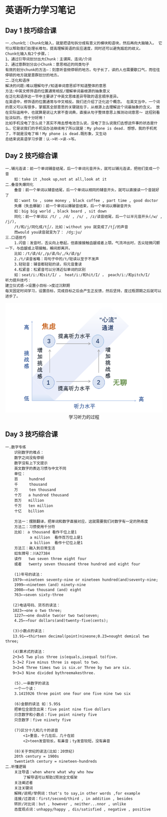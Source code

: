 # 英语听力学习笔记

## Day 1 技巧综合课

    一.chunk化：Chunk化输入，就是把语句拆分成有意义的模块和语块，然后再向大脑输入。 它可以帮助我们处理长难句，提高理解英语的反应速度，同时还可以避免尴尬的歧义。
    Chunk化输入有2个步骤。：
    1、通过引导词划分出大Chunk：主谓宾、连词/介词
    2、通过意群划分出小Chunk：意思相近的同类句子
    有效的划分chunk的方法—：刻意听音频停顿的地方。句子长了，读的人也需要歇口气，而往往停顿的地方就是意群划分的地方。
    二.泛化和语序
    解决的问题:难以理解句子/知道单词意思却不知道整体的意思
    方法:中英文修饰语的位置通常相反/理解单词最根源的抽象意义
    在泛化和语序这一节中主要讲了中英文思维差异导致的语言顺序差异。 
    在英语中，修饰语的位置通常与中文相反。我们还介绍了泛化这个概念。 在英文当中，一个词的意义可以有很多，掌握其全部意思的关键就在于，从根源上去理解这个词最抽象的含义。 放在实际运用中，也就算是说让大家不查词典，直接从句子整体意思上推测动词意思～ 这招别看扯淡似的，但十分好用！
    比如手机没电了怎么说？其实不用去想电池怎么说，没电了怎么说我们去想这件事的状态是什么，它是说我们的手机没办法继续用了所以就是：My phone is dead. 想想，我的手机死了，不就是没电了嘛！My phone is dead.既形象，又生动
    总结来说英语学习步骤：认->听->读->写。

## Day 2 技巧综合课

    一.辅元连读：前一个单词辅音结尾，后一个单词元音开头，就可以辅元连读，把他们变成一个音
        如：take it ,hook up,not at all,look at it
    二.叠音失爆同化
        叠音：前一个单词以辅音结尾，后一个单词以相同的辅音开头，就可以直接读一个音就好了
        如：want to , some money , black coffee , part time , good doctor
        失爆（失去爆破）：前一个单词以爆破音结束，后一个单词以爆破音开头
        如：big big world , black board , sit down
        同化：前一个单词以 /t/ , /d/ , /s/ , /z/读音结尾，后一个以半元音开头(/w/ , /j/),
        /t/和/j/同化成/tʃ/，比如：without you 就变成了/tʃ/的声音
        而would you读音就变为了： /dʒ:ju/
    三.口语技巧
        1.闪音：发音时，舌尖向上卷起，但直接接触齿龈或者上颚。气流冲出时，舌尖轻微闪颤一下，与齿龈或上颚接触，瞬间即离开。
        比如：/t/读/d/,/p/读/b/,/k/读/g/
        2./t/读音省略：将句子中的/t/轻读以至于不发声
        3.轻轻音：辅音都轻轻的读，将元音重读
        4.松紧音：松紧音可以分清近似单词的区别
        如：seat/i:/和sit/I/ ， heat/i:/和hit/I/ ， peach/i:/和pitch/I/
    听力提升技巧：
    建立仪式感->设置小目标->度过沉默期
    每天固定时间学习，设置目标，完成目标之后会产生正反馈，然后坚持，度过瓶颈期之后就可以进步了。
<div align=center><img src="1.png"/>学习听力的过程</div>

## Day 3 技巧综合课

    一.数字专练
        识别数字的难点：
        数字之间没有停顿
        数字没有上下文提示
        英文数字的表达习惯与中文不同
        单位：
        百     hundred
        千     thousand
        万     ten thousand
        十万   a hundred thousand
        百万   million
        千万   ten million
        十亿   billion

        方法一：摆脱翻译，把单词和数字直接对应，这就需要我们对数字有一定的熟练度
        方法二：习惯使用千分符
        比如： a thousand 看作千位上是1
               a million  看作百万位上是1
               a billion  看作十亿位上是1
        方法三：融入到日常生活
        如车牌号：川A27384  
        读作   two seven three eight four 
        或者   twenty seven thousand three hundred and eight four 

        (1)年号的读法：
    　　1979←→nineteen seventy-nine or nineteen hundred(and)seventy-nine;
        1999←→nineteen (and) ninety-nine
        2008←→two thousand (and) eight
        763←→seven sixty-three

    　　(2)电话号码、货币的读法：
    　　1023←→one o two three;
        1227←→one double two(or two two)seven;
        4.25←→four dollars(and)twenty-five(cents);

    　　(3)小数点的读法：
    　　13.91←→thirteen decimal(point)nineone;0.23=nought demical two three;

    　　(4)算术式的读法：
    　　2+3=5 Two plus three is(equals,isequal to)five.
    　　5-3=2 Five minus three is equal to two.
    　　3×2=6 Three times two is six.or Three by two are six.
    　　9÷3=3 Nine divided bythreemakesthree.

        (5).一串数字的读法
        一个一个读：
        3.1415926 three point one four one five nine two six

        (6)金额的读法 如：5.95$
        把单位全部念出来：five point nine five dollars
        只念数字和小数点：five point ninety five
        只念数字：five niinety five
        
        (7)区分十几和几十的读音
            <1>重音，十几在后，几十在前
            <2>teen发音较长，有鼻音；ty发音较短，没有鼻音

        (8)关于世纪的读法(比如：20世纪)
        20th century = 1900s
        twentieth century = nineteen-hundreds
    二.听懂逻辑
        关注导语：when where what why who how
            了解导语可以帮助1预测全文框架
        关注阐述者
        关注关键词
        解释/说明/举例词：that's to say,in other words ,for example
        连接/过渡词：first/second/third , in addition , besides
        转折/对比词：but , however , neither...nnor , unlike
        态度观点词：unhappy/happy , dis/satisfied , negative , positive
